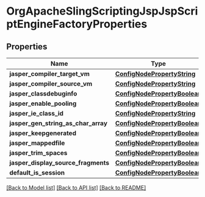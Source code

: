 # OrgApacheSlingScriptingJspJspScriptEngineFactoryProperties

## Properties
Name | Type | Description | Notes
------------ | ------------- | ------------- | -------------
**jasper_compiler_target_vm** | [**ConfigNodePropertyString**](ConfigNodePropertyString.md) |  | [optional] 
**jasper_compiler_source_vm** | [**ConfigNodePropertyString**](ConfigNodePropertyString.md) |  | [optional] 
**jasper_classdebuginfo** | [**ConfigNodePropertyBoolean**](ConfigNodePropertyBoolean.md) |  | [optional] 
**jasper_enable_pooling** | [**ConfigNodePropertyBoolean**](ConfigNodePropertyBoolean.md) |  | [optional] 
**jasper_ie_class_id** | [**ConfigNodePropertyString**](ConfigNodePropertyString.md) |  | [optional] 
**jasper_gen_string_as_char_array** | [**ConfigNodePropertyBoolean**](ConfigNodePropertyBoolean.md) |  | [optional] 
**jasper_keepgenerated** | [**ConfigNodePropertyBoolean**](ConfigNodePropertyBoolean.md) |  | [optional] 
**jasper_mappedfile** | [**ConfigNodePropertyBoolean**](ConfigNodePropertyBoolean.md) |  | [optional] 
**jasper_trim_spaces** | [**ConfigNodePropertyBoolean**](ConfigNodePropertyBoolean.md) |  | [optional] 
**jasper_display_source_fragments** | [**ConfigNodePropertyBoolean**](ConfigNodePropertyBoolean.md) |  | [optional] 
**default_is_session** | [**ConfigNodePropertyBoolean**](ConfigNodePropertyBoolean.md) |  | [optional] 

[[Back to Model list]](../README.md#documentation-for-models) [[Back to API list]](../README.md#documentation-for-api-endpoints) [[Back to README]](../README.md)


